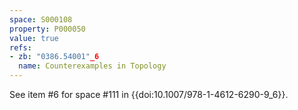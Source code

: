 ```yaml
---
space: S000108
property: P000050
value: true
refs:
- zb: "0386.54001"_6
  name: Counterexamples in Topology
---
```


See item #6 for space #111 in {{doi:10.1007/978-1-4612-6290-9_6}}.

